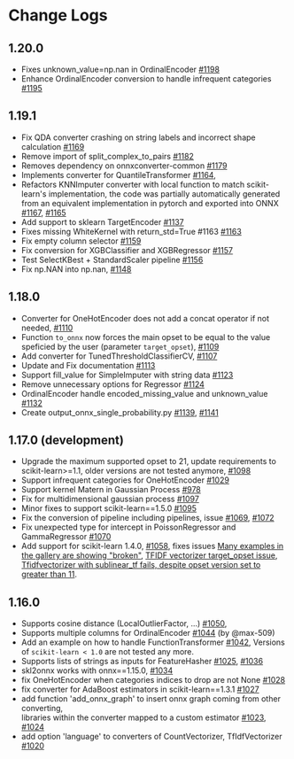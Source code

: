 # Change Logs

## 1.20.0

* Fixes unknown_value=np.nan in OrdinalEncoder
  [#1198](https://github.com/onnx/sklearn-onnx/issues/1198)
* Enhance OrdinalEncoder conversion to handle infrequent categories
  [#1195](https://github.com/onnx/sklearn-onnx/issues/1195)

## 1.19.1

* Fix QDA converter crashing on string labels and incorrect shape calculation
  [#1169](https://github.com/onnx/sklearn-onnx/issues/1169)
* Remove import of split_complex_to_pairs
  [#1182](https://github.com/onnx/sklearn-onnx/issues/1182)
* Removes dependency on onnxconverter-common
  [#1179](https://github.com/onnx/sklearn-onnx/issues/1179)
* Implements converter for QuantileTransformer
  [#1164](https://github.com/onnx/sklearn-onnx/issues/1164),
* Refactors KNNImputer converter with local function to match
  scikit-learn's implementation, the code was partially
  automatically generated from an equivalent implementation
  in pytorch and exported into ONNX
  [#1167](https://github.com/onnx/sklearn-onnx/issues/1167),
  [#1165](https://github.com/onnx/sklearn-onnx/issues/1165)
* Add support to sklearn TargetEncoder
  [#1137](https://github.com/onnx/sklearn-onnx/issues/1137)
* Fixes missing WhiteKernel with return_std=True #1163
  [#1163](https://github.com/onnx/sklearn-onnx/issues/1163)
* Fix empty column selector
  [#1159](https://github.com/onnx/sklearn-onnx/issues/1159)
* Fix conversion for XGBClassifier and XGBRegressor
  [#1157](https://github.com/onnx/sklearn-onnx/issues/1157)
* Test SelectKBest + StandardScaler pipeline
  [#1156](https://github.com/onnx/sklearn-onnx/issues/1156)
* Fix np.NAN into np.nan,
  [#1148](https://github.com/onnx/sklearn-onnx/issues/1148)

## 1.18.0

* Converter for OneHotEncoder does not add a concat operator if not needed,
  [#1110](https://github.com/onnx/sklearn-onnx/pull/1110)
* Function ``to_onnx`` now forces the main opset to be equal to the
  value speficied by the user (parameter ``target_opset``),
  [#1109](https://github.com/onnx/sklearn-onnx/pull/1109)
* Add converter for TunedThresholdClassifierCV,
  [#1107](https://github.com/onnx/sklearn-onnx/pull/1107)
* Update and Fix documentation
  [#1113](https://github.com/onnx/sklearn-onnx/pull/1113)
* Support fill_value for SimpleImputer with string data
  [#1123](https://github.com/onnx/sklearn-onnx/pull/1123)
* Remove unnecessary options for Regressor
  [#1124](https://github.com/onnx/sklearn-onnx/pull/1124)
* OrdinalEncoder handle encoded_missing_value and unknown_value
  [#1132](https://github.com/onnx/sklearn-onnx/pull/1132)
* Create output_onnx_single_probability.py
  [#1139](https://github.com/onnx/sklearn-onnx/pull/1139),
  [#1141](https://github.com/onnx/sklearn-onnx/pull/1141)

## 1.17.0 (development)

* Upgrade the maximum supported opset to 21,
  update requirements to scikit-learn>=1.1,
  older versions are not tested anymore,
  [#1098](https://github.com/onnx/sklearn-onnx/pull/1098)
* Support infrequent categories for OneHotEncoder
  [#1029](https://github.com/onnx/sklearn-onnx/pull/1029)
* Support kernel Matern in Gaussian Process
  [#978](https://github.com/onnx/sklearn-onnx/pull/978)
* Fix for multidimensional gaussian process
  [#1097](https://github.com/onnx/sklearn-onnx/pull/1097)
* Minor fixes to support scikit-learn==1.5.0
  [#1095](https://github.com/onnx/sklearn-onnx/pull/1095)
* Fix the conversion of pipeline including pipelines,
  issue [#1069](https://github.com/onnx/sklearn-onnx/pull/1069),
  [#1072](https://github.com/onnx/sklearn-onnx/pull/1072)
* Fix unexpected type for intercept in PoissonRegressor and GammaRegressor
  [#1070](https://github.com/onnx/sklearn-onnx/pull/1070)
* Add support for scikit-learn 1.4.0,
  [#1058](https://github.com/onnx/sklearn-onnx/pull/1058),
  fixes issues [Many examples in the gallery are showing "broken"](https://github.com/onnx/sklearn-onnx/pull/1057),
  [TFIDF vectorizer target_opset issue](https://github.com/onnx/sklearn-onnx/pull/1055),
  [Tfidfvectorizer with sublinear_tf fails, despite opset version set to greater than 11](https://github.com/onnx/sklearn-onnx/pull/996).

## 1.16.0

* Supports cosine distance (LocalOutlierFactor, ...)
  [#1050](https://github.com/onnx/sklearn-onnx/pull/1050),
* Supports multiple columns for OrdinalEncoder
  [#1044](https://github.com/onnx/sklearn-onnx/pull/1044) (by @max-509)
* Add an example on how to handle FunctionTransformer
  [#1042](https://github.com/onnx/sklearn-onnx/pull/1042),
  Versions of `scikit-learn < 1.0` are not tested any more.
* Supports lists of strings as inputs for FeatureHasher
  [#1025](https://github.com/onnx/sklearn-onnx/pull/1036),
  [#1036](https://github.com/onnx/sklearn-onnx/pull/1036)
* skl2onnx works with onnx==1.15.0,
  [#1034](https://github.com/onnx/sklearn-onnx/pull/1034)
* fix OneHotEncoder when categories indices to drop are not None
  [#1028](https://github.com/onnx/sklearn-onnx/pull/1028)
* fix converter for AdaBoost estimators in scikit-learn==1.3.1
  [#1027](https://github.com/onnx/sklearn-onnx/pull/1027)
* add function 'add_onnx_graph' to insert onnx graph coming from other converting,  
  libraries within the converter mapped to a custom estimator
  [#1023](https://github.com/onnx/sklearn-onnx/pull/1023),
  [#1024](https://github.com/onnx/sklearn-onnx/pull/1024)
* add option 'language' to converters of CountVectorizer, TfIdfVectorizer
  [#1020](https://github.com/onnx/sklearn-onnx/pull/1020)
